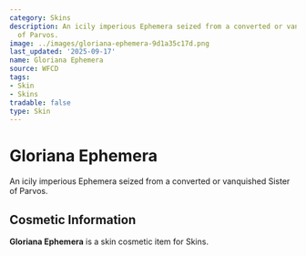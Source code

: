 ```yaml
---
category: Skins
description: An icily imperious Ephemera seized from a converted or vanquished Sister
  of Parvos.
image: ../images/gloriana-ephemera-9d1a35c17d.png
last_updated: '2025-09-17'
name: Gloriana Ephemera
source: WFCD
tags:
- Skin
- Skins
tradable: false
type: Skin
---
```


# Gloriana Ephemera

An icily imperious Ephemera seized from a converted or vanquished Sister of Parvos.

## Cosmetic Information

**Gloriana Ephemera** is a skin cosmetic item for Skins.

